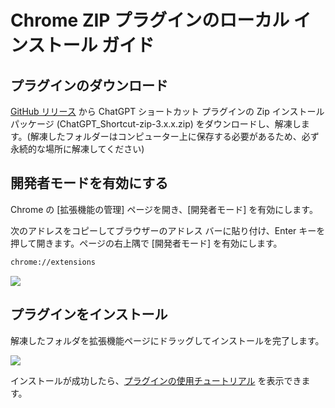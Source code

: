 # Chrome ZIP プラグインのローカル インストール ガイド

## プラグインのダウンロード

[GitHub リリース](https://github.com/rockbenben/ChatGPT-Shortcut/releases/latest) から ChatGPT ショートカット プラグインの Zip インストール パッケージ (ChatGPT_Shortcut-zip-3.x.x.zip) をダウンロードし、解凍します。(解凍したフォルダーはコンピューター上に保存する必要があるため、必ず永続的な場所に解凍してください)

## 開発者モードを有効にする

Chrome の [拡張機能の管理] ページを開き、[開発者モード] を有効にします。

次のアドレスをコピーしてブラウザーのアドレス バーに貼り付け、Enter キーを押して開きます。ページの右上隅で [開発者モード] を有効にします。

```txt
chrome://extensions
```

![](https://img.newzone.top/2024-08-12-22-05-52.png?imageMogr2/format/webp)

## プラグインをインストール

解凍したフォルダを拡張機能ページにドラッグしてインストールを完了します。

![](https://img.newzone.top/2024-08-12-22-27-47.png?imageMogr2/format/webp)

インストールが成功したら、[プラグインの使用チュートリアル](./usage.md) を表示できます。

